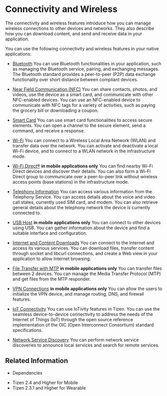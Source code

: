 # Connectivity and Wireless


The connectivity and wireless features introduce how you can manage wireless connections to other devices and networks. They also describe how you can download content, and send and receive data in your application.

You can use the following connectivity and wireless features in your native applications:

- [Bluetooth](bluetooth.md)
You can use Bluetooth functionalities in your application, such as managing the Bluetooth service, pairing, and exchanging messages. The Bluetooth standard provides a peer-to-peer (P2P) data exchange functionality over short distance between compliant devices.

- [Near Field Communication (NFC)](nfc.md)
You can share contacts, photos, and videos, use the device as a smart card, and communicate with other NFC-enabled devices. You can use an NFC-enabled device to communicate with NFC tags for a variety of activities, such as paying the grocery bill or downloading a coupon.

- [Smart Card](smartcard.md)
You can use smart card functionalities to access secure elements. You can open a channel to the secure element, send a command, and receive a response.

- [Wi-Fi](wifi.md)
You can connect to a Wireless Local Area Network (WLAN) and transfer data over the network. You can activate and deactivate a local Wi-Fi device, and to connect to a WLAN network in the infrastructure mode.

- [Wi-Fi Direct®](wifi-direct.md) **in mobile applications only**
You can find nearby Wi-Fi Direct devices and discover their details. You can also form a Wi-Fi Direct group to communicate over a peer-to-peer link without wireless access points (base stations) in the infrastructure mode.

- [Telephony Information](telephony.md)
You can access various information from the Telephony Service. You can access details about the voice and video call states, currently used SIM card, and modem. You can also retrieve general details about the telephony network the device is currently connected to.

- [USB Host](usb-host.md) **in mobile applications only**
You can connect to other devices using USB. You can gather information about the device and find a suitable interface and configuration.

- [Internet and Content Downloads](internet-download.md)
You can connect to the Internet and access its various services. You can download files, transfer content through socket and libcurl connections, and create a Web view in your application to allow Internet browsing.

- [File Transfer with MTP](mtp.md) **in mobile applications only**
You can transfer files between 2 devices. You can manage the Media Transfer Protocol (MTP) and get files from the MTP responder.

- [VPN Connections](vpn.md) **in mobile applications only**
You can allow the users to initialize the VPN device, and manage routing, DNS, and firewall features.

- [IoT Connectivity](iotcon.md)
You can use IoTivity features in Tizen. You can use the seamless device-to-device connectivity to address the needs of the Internet of Things (IoT) through the open source reference implementation of the OIC (Open Interconnect Consortium) standard specifications.

- [Network Service Discovery](nsd.md)
You can perform network service discoveries to announce local services and search for remote services.


## Related Information
* Dependencies
 - Tizen 2.4 and Higher for Mobile
 - Tizen 2.3.1 and Higher for Wearable

